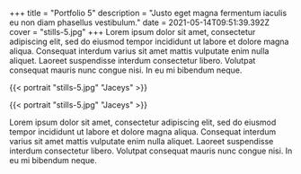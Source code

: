 +++
title = "Portfolio 5"
description = "Justo eget magna fermentum iaculis eu non diam phasellus vestibulum."
date = 2021-05-14T09:51:39.392Z
cover = "stills-5.jpg"
+++
Lorem ipsum dolor sit amet, consectetur adipiscing elit, sed do eiusmod tempor incididunt ut labore et dolore magna aliqua. Consequat interdum varius sit amet mattis vulputate enim nulla aliquet. Laoreet suspendisse interdum consectetur libero. Volutpat consequat mauris nunc congue nisi. In eu mi bibendum neque.

{{< portrait "stills-5.jpg" "Jaceys" >}}

{{< portrait "stills-5.jpg" "Jaceys" >}}

Lorem ipsum dolor sit amet, consectetur adipiscing elit, sed do eiusmod tempor incididunt ut labore et dolore magna aliqua. Consequat interdum varius sit amet mattis vulputate enim nulla aliquet. Laoreet suspendisse interdum consectetur libero. Volutpat consequat mauris nunc congue nisi. In eu mi bibendum neque.